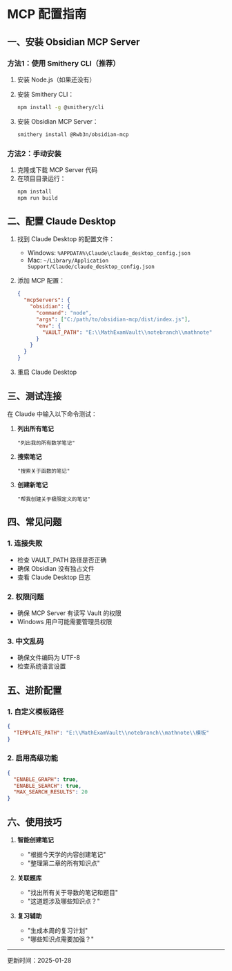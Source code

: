 # MCP 配置指南

## 一、安装 Obsidian MCP Server

### 方法1：使用 Smithery CLI（推荐）

1. 安装 Node.js（如果还没有）
2. 安装 Smithery CLI：
   ```bash
   npm install -g @smithery/cli
   ```

3. 安装 Obsidian MCP Server：
   ```bash
   smithery install @Rwb3n/obsidian-mcp
   ```

### 方法2：手动安装

1. 克隆或下载 MCP Server 代码
2. 在项目目录运行：
   ```bash
   npm install
   npm run build
   ```

## 二、配置 Claude Desktop

1. 找到 Claude Desktop 的配置文件：
   - Windows: `%APPDATA%\Claude\claude_desktop_config.json`
   - Mac: `~/Library/Application Support/Claude/claude_desktop_config.json`

2. 添加 MCP 配置：
   ```json
   {
     "mcpServers": {
       "obsidian": {
         "command": "node",
         "args": ["C:/path/to/obsidian-mcp/dist/index.js"],
         "env": {
           "VAULT_PATH": "E:\\MathExamVault\\notebranch\\mathnote"
         }
       }
     }
   }
   ```

3. 重启 Claude Desktop

## 三、测试连接

在 Claude 中输入以下命令测试：

1. **列出所有笔记**
   ```
   "列出我的所有数学笔记"
   ```

2. **搜索笔记**
   ```
   "搜索关于函数的笔记"
   ```

3. **创建新笔记**
   ```
   "帮我创建关于极限定义的笔记"
   ```

## 四、常见问题

### 1. 连接失败
- 检查 VAULT_PATH 路径是否正确
- 确保 Obsidian 没有独占文件
- 查看 Claude Desktop 日志

### 2. 权限问题
- 确保 MCP Server 有读写 Vault 的权限
- Windows 用户可能需要管理员权限

### 3. 中文乱码
- 确保文件编码为 UTF-8
- 检查系统语言设置

## 五、进阶配置

### 1. 自定义模板路径
```json
{
  "TEMPLATE_PATH": "E:\\MathExamVault\\notebranch\\mathnote\\模板"
}
```

### 2. 启用高级功能
```json
{
  "ENABLE_GRAPH": true,
  "ENABLE_SEARCH": true,
  "MAX_SEARCH_RESULTS": 20
}
```

## 六、使用技巧

1. **智能创建笔记**
   - "根据今天学的内容创建笔记"
   - "整理第二章的所有知识点"

2. **关联题库**
   - "找出所有关于导数的笔记和题目"
   - "这道题涉及哪些知识点？"

3. **复习辅助**
   - "生成本周的复习计划"
   - "哪些知识点需要加强？"

---
更新时间：2025-01-28
